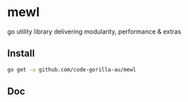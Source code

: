 # mewl
go utility library delivering modularity, performance &amp; extras

## Install

```bash
go get -u github.com/code-gorilla-au/mewl
```

## Doc
